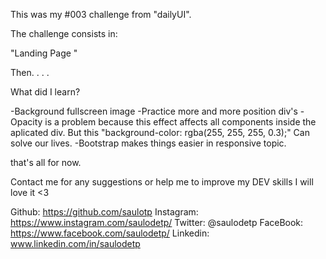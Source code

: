 This was my #003 challenge from "dailyUI".

The challenge consists in:

"Landing Page "

Then. . . .

What did I learn?

-Background fullscreen image
-Practice more and more position div's
-Opacity is a problem because this effect affects all components inside the aplicated div. But this "background-color: rgba(255, 255, 255, 0.3);" Can solve our lives.
-Bootstrap makes things easier in responsive topic.

that's all for now.

Contact me for any suggestions or help me to improve my DEV skills I will love it <3

Github: https://github.com/saulotp
Instagram: https://www.instagram.com/saulodetp/
Twitter: @saulodetp
FaceBook: https://www.facebook.com/saulodetp/
Linkedin: www.linkedin.com/in/saulodetp
